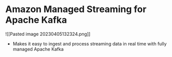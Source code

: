 # Amazon Managed Streaming for Apache Kafka
![[Pasted image 20230405132324.png]]
- Makes it easy to ingest and process streaming data in real time with fully managed Apache Kafka
